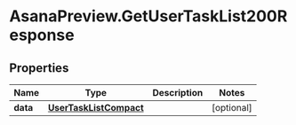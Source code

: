 # AsanaPreview.GetUserTaskList200Response

## Properties

Name | Type | Description | Notes
------------ | ------------- | ------------- | -------------
**data** | [**UserTaskListCompact**](UserTaskListCompact.md) |  | [optional] 


